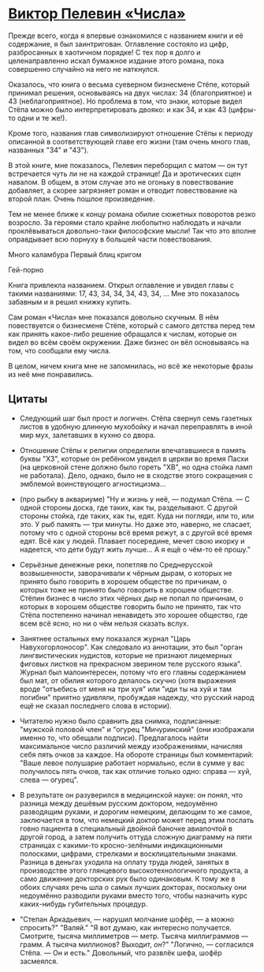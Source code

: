 # [Виктор Пелевин «Числа»](vk.com/@ip.biblioworm-viktor-pelevin-chisla)

Прежде всего, когда я впервые ознакомился с названием книги и её содержание, я был заинтригован. Оглавление состояло из цифр, разбросанных в хаотичном порядке! С тех пор я долго и целенаправленно искал бумажное издание этого романа, пока совершенно случайно на него не наткнулся.

Оказалось, что книга о весьма суеверном бизнесмене Стёпе, который принимал решения, основываясь на двух числах: 34 (благоприятное) и 43 (неблагоприятное). Но проблема в том, что знаки, которые видел Стёпа можно было интерпретировать двояко: и как 34, и как 43 (цифры-то одни и те же!).

Кроме того, названия глав символизируют отношение Стёпы к периоду описанной в соответствующей главе его жизни (там очень много глав, названных "34" и "43").

В этой книге, мне показалось, Пелевин переборщил с матом — он тут встречается чуть ли не на каждой странице! Да и эротических сцен навалом. В общем, в этом случае это не огоньку в повествование добавляет, а скорее загрязняет роман и отводит повествование на второй план. Очень пошлое произведение.

Тем не менее ближе к концу романа обилие сюжетных поворотов резко возросло. За героями стало крайне любопытно наблюдать и начали проклёвываться довольно-таки философские мысли! Так что это вполне оправдывает всю порнуху в большей части повествования.

Много каламбура
  Первый блиц кригом

Гей-порно








Книга привлекла названием.
Открыл оглавление и увидел главы с такими названиями: 17, 43, 34, 34, 34, 43, 34, ...
Мне это показалось забавным и я решил книжку купить.

Сам роман «Числа» мне показался довольно скучным.
В нём повествуется о бизнесмене Стёпе, который с самого детства перед тем как принять какое-либо решение обращался к числам, которые он видел во всём своём окружении.
Даже бизнес он вёл основываясь на том, что сообщали ему числа.

В целом, ничем книга мне не запомнилась, но всё же некоторые фразы из неё мне понравились.

## Цитаты
- Следующий шаг был прост и логичен. Стёпа свернул семь газетных листов в удобную длинную мухобойку и начал переправлять в иной мир мух, залетавших в кухню со двора.

- Отношение Стёпы к религии определили впечатавшиеся в память буквы "ХЗ", которые он ребёнком увидел в церкви во время Пасхи (на церковной стене должно было гореть "ХВ", но одна стойка ламп не работала). Дело, однако, было не в сходстве этого сокращения с эмблемой воинствующего агностицизма...

- (про рыбку в аквариуме) "Ну и жизнь у неё, — подумал Стёпа. — С одной стороны доска, где таких, как ты, разделывают. С другой стороны стойка, где таких, как ты, едят. Куда ни погляди, или то, или это. У рыб память — три минуты. Но даже это, наверно, не спасает, потому что с одной стороны всё время режут, а с другой всё время едят. Всё как у людей. Плавает посередине, мечет свою икорку и надеется, что дети будут жить лучше... А я ещё о чём-то её прошу."

- Серьёзные денежные реки, попетляв по Среднерусской возвышенности, заворачивали к чёрным дырам, о которых не принято было говорить в хорошем обществе по причинам, о которых тоже не принято было говорить в хорошем обществе. Стёпин бизнес в число этих чёрных дыр не попал по причинам, о которых в хорошем обществе говорить было не принято, так что Стёпа постепенно начинал ненавидеть это хорошее общество, где всем всё ясно, но ни о чём нельзя сказать вслух.

- Занятнее остальных ему показался журнал "Царь Навухогорлоносор". Как следовало из аннотации, это был "орган лингвистических нудистов, которые не признают лицемерных фиговых листков на прекрасном зверином теле русского языка". Журнал был малоинтересен, потому что его главны содержанием был мат, от обилия которого делалось скучно (хотя выражения вроде "отъебись от меня на три хуя" или "иди ты на хуй и там погибни" приятно удивляли, пробуждая надежду, что русский народ ещё не сказал последнего слова в истории).

- Читателю нужно было сравнить два снимка, подписанные: "мужской половой член" и "огурец "Мичуринский" (они изображали именно то, что обещали подписи). Предлагалось найти максимальное число различий между изображениями, начисляя себя пять очков за каждое. На обороте страницы был комментарий: "Ваше левое полушарие работает нормально, если в сумме у вас получилось пять очков, так как отличие только одно: справа — хуй, слева — огурец".

- В результате он разуверился в медицинской науке: он понял, что разница между дешёвым русским доктором, недоумённо разводящим руками, и дорогим немецким, делающим то же самое, заключается в том, что немецкий доктор может перед этим послать говно пациента в специальный двойной баночке авиапочтой в другой город, а затем получить оттуда сложную диаграмму на пяти страницах с какими-то кросно-зелёными индикационными полосками, цифрами, стрелками и восклицательными знаками. Разница в деньгах уходила на оплату труда людей, занятых в производстве этого глянцевого высокотехнологичного продукта, а само движение докторских рук было одинаковым. К тому же в обоих случаях речь шла о самых лучших докторах, поскольку они недоумённо разводили руками вместо того, чтобы назначить курс каких-нибудь губительных процедур.

- "Степан Аркадьевич, — нарушил молчание шофёр, — а можно спросить?" "Валяй." "Я вот думаю, как интересно получается. Смотрите, тысяча миллиметров — метр. Тысяча миллиграммов — грамм. А тысяча миллионов? Выходит, _он_?" "Логично, — согласился Стёпа. — Он и есть." Довольный, что развлёк шефа, шофёр засмеялся.